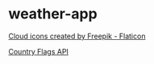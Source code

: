 # weather-app

<a href="https://www.flaticon.com/free-icons/cloud" title="cloud icons">Cloud icons created by Freepik - Flaticon</a>

<a href="https://www.countryflagsapi.com/">Country Flags API</a>
